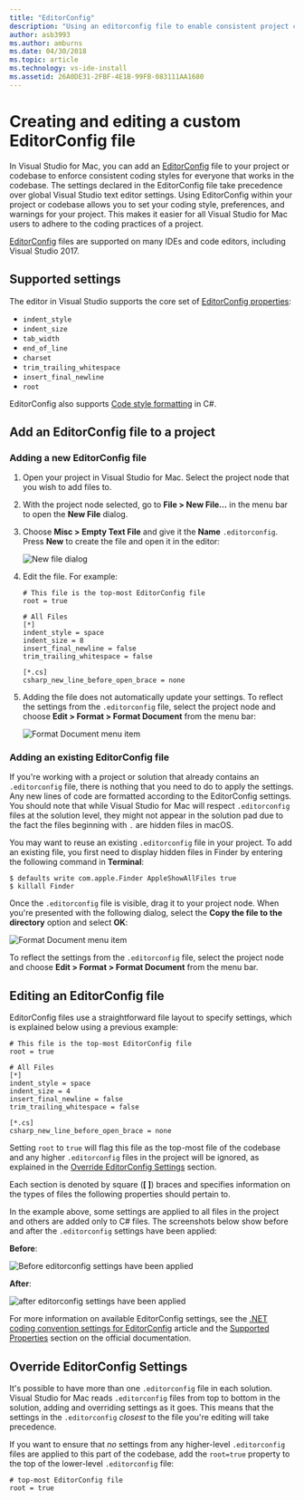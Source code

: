 ```yaml
---
title: "EditorConfig"
description: "Using an editorconfig file to enable consistent project coding styles in Visual Studio for Mac."
author: asb3993
ms.author: amburns
ms.date: 04/30/2018
ms.topic: article
ms.technology: vs-ide-install
ms.assetid: 26A0DE31-2FBF-4E1B-99FB-083111AA1680
---
```


# Creating and editing a custom EditorConfig file

In Visual Studio for Mac, you can add an [EditorConfig](http://editorconfig.org/) file to your project or codebase to enforce consistent coding styles for everyone that works in the codebase. The settings declared in the EditorConfig file take precedence over global Visual Studio text editor settings. Using EditorConfig within your project or codebase allows you to set your coding style, preferences, and warnings for your project. This makes it easier for all Visual Studio for Mac users to adhere to the coding practices of a project.

[EditorConfig](http://editorconfig.org/) files are supported on many IDEs and code editors, including Visual Studio 2017. 

## Supported settings

The editor in Visual Studio supports the core set of [EditorConfig properties](http://editorconfig.org/#supported-properties):

- `indent_style`
- `indent_size`
- `tab_width`
- `end_of_line`
- `charset`
- `trim_trailing_whitespace`
- `insert_final_newline`
- `root`

EditorConfig also supports [Code style formatting](https://docs.microsoft.com/visualstudio/ide/editorconfig-code-style-settings-reference) in C#.

## Add an EditorConfig file to a project

### Adding a new EditorConfig file

1. Open your project in Visual Studio for Mac. Select the project node that you wish to add files to.

2. With the project node selected, go to **File > New File…** in the menu bar to open the **New File** dialog.

3. Choose **Misc > Empty Text File** and give it the **Name** `.editorconfig`. Press **New** to create the file and open it in the editor:

    ![New file dialog](media/editorconfig-image1.png)

4. Edit the file. For example:

    ```EditorConfig
    # This file is the top-most EditorConfig file
    root = true

    # All Files
    [*]
    indent_style = space
    indent_size = 8
    insert_final_newline = false
    trim_trailing_whitespace = false

    [*.cs]
    csharp_new_line_before_open_brace = none
    ```

4. Adding the file does not automatically update your settings. To reflect the settings from the `.editorconfig` file, select the project node and choose **Edit > Format > Format Document** from the menu bar:

    ![Format Document menu item](media/editorconfig-image2.png)

### Adding an existing EditorConfig file

If you're working with a project or solution that already contains an `.editorconfig` file, there is nothing that you need to do to apply the settings. Any new lines of code are formatted according to the EditorConfig settings. You should note that while Visual Studio for Mac will respect `.editorconfig` files at the solution level, they might not appear in the solution pad due to the fact the files beginning with `.` are hidden files in macOS.

You may want to reuse an existing `.editorconfig` file in your project. To add an existing file, you first need to display hidden files in Finder by entering the following command in **Terminal**:

```
$ defaults write com.apple.Finder AppleShowAllFiles true
$ killall Finder
```

Once the `.editorconfig` file is visible, drag it to your project node. When you're presented with the following dialog, select the **Copy the file to the directory** option and select **OK**:

![Format Document menu item](media/editorconfig-image3.png)

To reflect the settings from the `.editorconfig` file, select the project node and choose **Edit > Format > Format Document** from the menu bar.

## Editing an EditorConfig file

EditorConfig files use a straightforward file layout to specify settings, which is explained below using a previous example:


```EditorConfig
# This file is the top-most EditorConfig file
root = true

# All Files
[*]
indent_style = space
indent_size = 4
insert_final_newline = false
trim_trailing_whitespace = false

[*.cs]
csharp_new_line_before_open_brace = none
```

Setting `root` to `true` will flag this file as the top-most file of the codebase and any higher `.editorconfig` files in the project will be ignored, as explained in the [Override EditorConfig Settings](#override-editorconfig-settings) section.

Each section is denoted by square (**[ ]**) braces and specifies information on the types of files the following properties should pertain to.

In the example above, some settings are applied to all files in the project and others are added only to C# files. The screenshots below show before and after the `.editorconfig` settings have been applied:

**Before**:

![Before editorconfig settings have been applied](media/editorconfig-image4.png)

**After**:

![after editorconfig settings have been applied](media/editorconfig-image5.png)

For more information on available EditorConfig settings, see the [.NET coding convention settings for EditorConfig](https://docs.microsoft.com/visualstudio/ide/editorconfig-code-style-settings-reference) article and the [Supported Properties](http://editorconfig.org/#supported-properties) section on the official documentation.

## Override EditorConfig Settings

It's possible to have more than one `.editorconfig` file in each solution. Visual Studio for Mac reads `.editorconfig` files from top to bottom in the solution, adding and overriding settings as it goes. This means that the settings in the `.editorconfig` _closest_ to the file you're editing will take precedence. 

If you want to ensure that _no_ settings from any higher-level `.editorconfig` files are applied to this part of the codebase, add the `root=true` property to the top of the lower-level `.editorconfig` file:

```EditorConfig
# top-most EditorConfig file
root = true
```